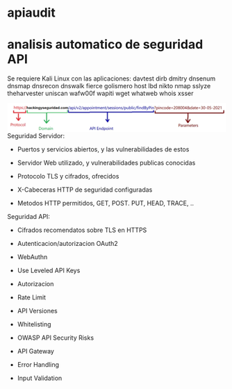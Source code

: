 # apiaudit

# analisis automatico de seguridad API

Se requiere Kali Linux con las aplicaciones: davtest dirb dmitry dnsenum dnsmap dnsrecon dnswalk fierce golismero host lbd nikto nmap sslyze theharvester uniscan wafw00f wapiti wget whatweb whois xsser


<img style="float:left" alt="API sintaxis" src="https://github.com/hackingyseguridad/apiaudit/blob/main/api.png">

Seguridad Servidor: 

- Puertos y servicios abiertos, y las vulnerabilidades de estos

- Servidor Web utilizado, y vulnerabilidades publicas conocidas

- Protocolo TLS y cifrados, ofrecidos

- X-Cabeceras HTTP de seguridad configuradas

- Metodos HTTP permitidos, GET, POST. PUT, HEAD, TRACE, ..

Seguridad API:

- Cifrados recomendatos sobre TLS en HTTPS

- Autenticacion/autorizacion OAuth2

- WebAuthn

- Use Leveled API Keys

- Autorizacion

- Rate Limit

- API Versiones

- Whitelisting

- OWASP API Security Risks

- API Gateway

- Error Handling

- Input Validation


